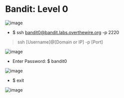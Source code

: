 # Bandit: Level 0

![image](https://github.com/zkbyqd/Write-ups/assets/90260119/c2e82dee-f845-4a53-8972-56e1a038d23c)

- $ ssh bandit0@bandit.labs.overthewire.org -p 2220

> ssh [Username]@[Domain or IP] -p [Port]

![image](https://github.com/zkbyqd/Write-ups/assets/90260119/0c751293-85bf-4218-87ce-6facdae95909)

- Enter Password: $ bandit0

![image](https://github.com/zkbyqd/Write-ups/assets/90260119/a3af2339-31c6-414c-825a-755c635bad0e)

- $ exit

![image](https://github.com/zkbyqd/Write-ups/assets/90260119/8c4a61a4-1c85-477e-89aa-fdb132b77488)
